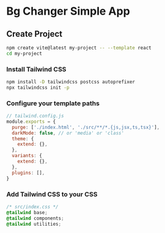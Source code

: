 # Bg Changer Simple App
## Create Project
```bash
npm create vite@latest my-project -- --template react
cd my-project
```
### Install Tailwind CSS
```bash
npm install -D tailwindcss postcss autoprefixer
npx tailwindcss init -p  
```

### Configure your template paths
```js
// tailwind.config.js
module.exports = {
  purge: ['./index.html', './src/**/*.{js,jsx,ts,tsx}'],
  darkMode: false, // or 'media' or 'class'
  theme: {
    extend: {},
  },
  variants: {
    extend: {},
  },
  plugins: [],
}
```
### Add Tailwind CSS to your CSS
```css
/* src/index.css */
@tailwind base;
@tailwind components;
@tailwind utilities;
```

